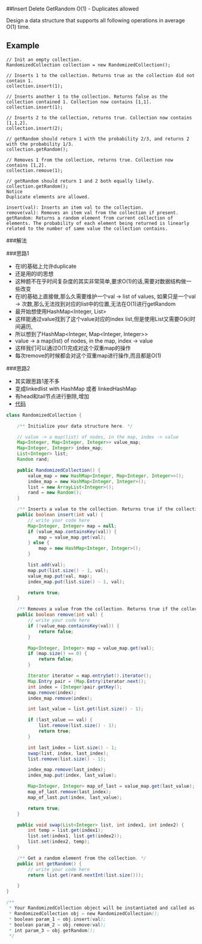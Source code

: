 ##Insert Delete GetRandom O(1) - Duplicates allowed

  Design a data structure that supports all following operations in average O(1) time.

## Example
```
// Init an empty collection.
RandomizedCollection collection = new RandomizedCollection();

// Inserts 1 to the collection. Returns true as the collection did not contain 1.
collection.insert(1);

// Inserts another 1 to the collection. Returns false as the collection contained 1. Collection now contains [1,1].
collection.insert(1);

// Inserts 2 to the collection, returns true. Collection now contains [1,1,2].
collection.insert(2);

// getRandom should return 1 with the probability 2/3, and returns 2 with the probability 1/3.
collection.getRandom();

// Removes 1 from the collection, returns true. Collection now contains [1,2].
collection.remove(1);

// getRandom should return 1 and 2 both equally likely.
collection.getRandom();
Notice
Duplicate elements are allowed.

insert(val): Inserts an item val to the collection.
remove(val): Removes an item val from the collection if present.
getRandom: Returns a random element from current collection of elements. The probability of each element being returned is linearly related to the number of same value the collection contains.
```

###解法

###思路1
- 在I的基础上允许duplicate
- 还是用的I的思想
- 这种题不在乎时间复杂度的其实非常简单,要求O(1)的话,需要对数据结构做一些改变
- 在I的基础上直接做,那么久需要维护一个val -> list of values, 如果只是一个val -> 次数,那么无法找到对应的list中的位置,无法在O(1)进行getRandom
- 最开始想使用HashMap<Integer, List>
- 这样能通过value找到了这个value对应的index list,但是使用List又需要O(k)时间遍历,
- 所以想到了HashMap<Integer, Map<Integer, Integer>>
- value -> a map(list) of nodes, in the map, index -> value
- 这样我们可以通过O(1)完成对这个双重map的操作
- 每次remove的时候都会对这个双重map进行操作,而且都是O(1)

###思路2
- 其实跟思路1差不多
- 变成linkedlist with HashMap 或者 linkedHashMap
- 有head和tail节点进行删除,增加
- [代码](https://www.jiuzhang.com/solution/insert-delete-getrandom-o1-duplicates-allowed/)


```java
class RandomizedCollection {

    /** Initialize your data structure here. */

    // value -> a map(list) of nodes, in the map, index -> value
    Map<Integer, Map<Integer, Integer>> value_map;
    Map<Integer, Integer> index_map;
    List<Integer> list;
    Random rand;

    public RandomizedCollection() {
        value_map = new HashMap<Integer, Map<Integer, Integer>>();
        index_map = new HashMap<Integer, Integer>();
        list = new ArrayList<Integer>();
        rand = new Random();
    }

    /** Inserts a value to the collection. Returns true if the collection did not already contain the specified element. */
    public boolean insert(int val) {
        // write your code here
        Map<Integer, Integer> map = null;
        if (value_map.containsKey(val)) {
            map = value_map.get(val);
        } else {
            map = new HashMap<Integer, Integer>();
        }

        list.add(val);
        map.put(list.size() - 1, val);
        value_map.put(val, map);
        index_map.put(list.size() - 1, val);

        return true;
    }

    /** Removes a value from the collection. Returns true if the collection contained the specified element. */
    public boolean remove(int val) {
        // write your code here
        if (!value_map.containsKey(val)) {
            return false;
        }

        Map<Integer, Integer> map = value_map.get(val);
        if (map.size() == 0) {
            return false;
        }

        Iterator iterator = map.entrySet().iterator();
        Map.Entry pair = (Map.Entry)iterator.next();
        int index = (Integer)pair.getKey();
        map.remove(index);
        index_map.remove(index);

        int last_value = list.get(list.size() - 1);

        if (last_value == val) {
            list.remove(list.size() - 1);
            return true;
        }

        int last_index = list.size() - 1;
        swap(list, index, last_index);
        list.remove(list.size() - 1);

        index_map.remove(last_index);
        index_map.put(index, last_value);

        Map<Integer, Integer> map_of_last = value_map.get(last_value);
        map_of_last.remove(last_index);
        map_of_last.put(index, last_value);

        return true;
    }

    public void swap(List<Integer> list, int index1, int index2) {
        int temp = list.get(index1);
        list.set(index1, list.get(index2));
        list.set(index2, temp);
    }

    /** Get a random element from the collection. */
    public int getRandom() {
        // write your code here
        return list.get(rand.nextInt(list.size()));

    }
}

/**
 * Your RandomizedCollection object will be instantiated and called as such:
 * RandomizedCollection obj = new RandomizedCollection();
 * boolean param_1 = obj.insert(val);
 * boolean param_2 = obj.remove(val);
 * int param_3 = obj.getRandom();
 */
```
